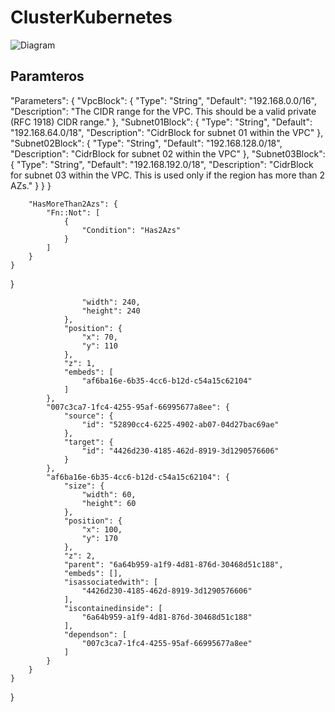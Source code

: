 # ClusterKubernetes

![Diagram](https://github.com/DiegoJimenez14/ClusterKubernetes/assets/115049957/05d6a7e6-ec58-4dec-acf9-14c946788f7c)
## Paramteros 
"Parameters": {
        "VpcBlock": {
            "Type": "String",
            "Default": "192.168.0.0/16",
            "Description": "The CIDR range for the VPC. This should be a valid private (RFC 1918) CIDR range."
        },
        "Subnet01Block": {
            "Type": "String",
            "Default": "192.168.64.0/18",
            "Description": "CidrBlock for subnet 01 within the VPC"
        },
        "Subnet02Block": {
            "Type": "String",
            "Default": "192.168.128.0/18",
            "Description": "CidrBlock for subnet 02 within the VPC"
        },
        "Subnet03Block": {
            "Type": "String",
            "Default": "192.168.192.0/18",
            "Description": "CidrBlock for subnet 03 within the VPC. This is used only if the region has more than 2 AZs."
        }
    }
}

        "HasMoreThan2Azs": {
            "Fn::Not": [
                {
                    "Condition": "Has2Azs"
                }
            ]
        }
    }
}

                    "width": 240,
                    "height": 240
                },
                "position": {
                    "x": 70,
                    "y": 110
                },
                "z": 1,
                "embeds": [
                    "af6ba16e-6b35-4cc6-b12d-c54a15c62104"
                ]
            },
            "007c3ca7-1fc4-4255-95af-66995677a8ee": {
                "source": {
                    "id": "52890cc4-6225-4902-ab07-04d27bac69ae"
                },
                "target": {
                    "id": "4426d230-4185-462d-8919-3d1290576606"
                }
            },
            "af6ba16e-6b35-4cc6-b12d-c54a15c62104": {
                "size": {
                    "width": 60,
                    "height": 60
                },
                "position": {
                    "x": 100,
                    "y": 170
                },
                "z": 2,
                "parent": "6a64b959-a1f9-4d81-876d-30468d51c188",
                "embeds": [],
                "isassociatedwith": [
                    "4426d230-4185-462d-8919-3d1290576606"
                ],
                "iscontainedinside": [
                    "6a64b959-a1f9-4d81-876d-30468d51c188"
                ],
                "dependson": [
                    "007c3ca7-1fc4-4255-95af-66995677a8ee"
                ]
            }
        }
    }
}
